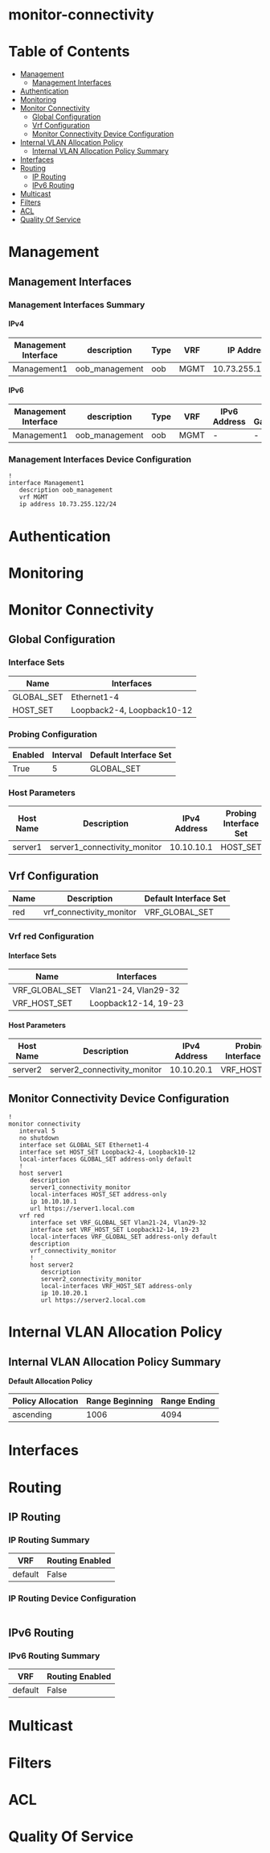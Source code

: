 # monitor-connectivity
# Table of Contents

- [Management](#management)
  - [Management Interfaces](#management-interfaces)
- [Authentication](#authentication)
- [Monitoring](#monitoring)
- [Monitor Connectivity](#monitor-connectivity)
  - [Global Configuration](#global-configuration)
  - [Vrf Configuration](#vrf-configuration)
  - [Monitor Connectivity Device Configuration](#monitor-connectivity-device-configuration)
- [Internal VLAN Allocation Policy](#internal-vlan-allocation-policy)
  - [Internal VLAN Allocation Policy Summary](#internal-vlan-allocation-policy-summary)
- [Interfaces](#interfaces)
- [Routing](#routing)
  - [IP Routing](#ip-routing)
  - [IPv6 Routing](#ipv6-routing)
- [Multicast](#multicast)
- [Filters](#filters)
- [ACL](#acl)
- [Quality Of Service](#quality-of-service)

# Management

## Management Interfaces

### Management Interfaces Summary

#### IPv4

| Management Interface | description | Type | VRF | IP Address | Gateway |
| -------------------- | ----------- | ---- | --- | ---------- | ------- |
| Management1 | oob_management | oob | MGMT | 10.73.255.122/24 | 10.73.255.2 |

#### IPv6

| Management Interface | description | Type | VRF | IPv6 Address | IPv6 Gateway |
| -------------------- | ----------- | ---- | --- | ------------ | ------------ |
| Management1 | oob_management | oob | MGMT | - | - |

### Management Interfaces Device Configuration

```eos
!
interface Management1
   description oob_management
   vrf MGMT
   ip address 10.73.255.122/24
```

# Authentication

# Monitoring

# Monitor Connectivity

## Global Configuration

### Interface Sets

| Name | Interfaces |
| ---- | ---------- |
| GLOBAL_SET | Ethernet1-4 |
| HOST_SET | Loopback2-4, Loopback10-12 |

### Probing Configuration

| Enabled | Interval | Default Interface Set |
| ------- | -------- | --------------------- |
| True | 5 | GLOBAL_SET |

### Host Parameters

| Host Name | Description | IPv4 Address | Probing Interface Set | URL |
| --------- | ----------- | ------------ | --------------------- | --- |
| server1 | server1_connectivity_monitor | 10.10.10.1 | HOST_SET | https://server1.local.com |

## Vrf Configuration

| Name | Description | Default Interface Set |
| ---- | ----------- | --------------------- |
| red | vrf_connectivity_monitor | VRF_GLOBAL_SET |

### Vrf red Configuration

#### Interface Sets

| Name | Interfaces |
| ---- | ---------- |
| VRF_GLOBAL_SET | Vlan21-24, Vlan29-32 |
| VRF_HOST_SET | Loopback12-14, 19-23 |

#### Host Parameters

| Host Name | Description | IPv4 Address | Probing Interface Set | URL |
| --------- | ----------- | ------------ | --------------------- | --- |
| server2 | server2_connectivity_monitor | 10.10.20.1 | VRF_HOST_SET | https://server2.local.com |

## Monitor Connectivity Device Configuration

```eos
!
monitor connectivity
   interval 5
   no shutdown
   interface set GLOBAL_SET Ethernet1-4
   interface set HOST_SET Loopback2-4, Loopback10-12
   local-interfaces GLOBAL_SET address-only default
   !
   host server1
      description
      server1_connectivity_monitor
      local-interfaces HOST_SET address-only
      ip 10.10.10.1
      url https://server1.local.com
   vrf red
      interface set VRF_GLOBAL_SET Vlan21-24, Vlan29-32
      interface set VRF_HOST_SET Loopback12-14, 19-23
      local-interfaces VRF_GLOBAL_SET address-only default
      description
      vrf_connectivity_monitor
      !
      host server2
         description
         server2_connectivity_monitor
         local-interfaces VRF_HOST_SET address-only
         ip 10.10.20.1
         url https://server2.local.com
```

# Internal VLAN Allocation Policy

## Internal VLAN Allocation Policy Summary

**Default Allocation Policy**

| Policy Allocation | Range Beginning | Range Ending |
| ------------------| --------------- | ------------ |
| ascending | 1006 | 4094 |

# Interfaces

# Routing

## IP Routing

### IP Routing Summary

| VRF | Routing Enabled |
| --- | --------------- |
| default | False |

### IP Routing Device Configuration

```eos
```
## IPv6 Routing

### IPv6 Routing Summary

| VRF | Routing Enabled |
| --- | --------------- |
| default | False |

# Multicast

# Filters

# ACL

# Quality Of Service
